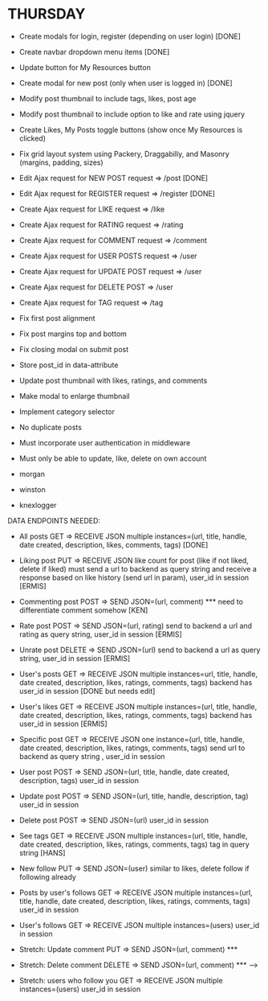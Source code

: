 THURSDAY
===========================================================
* Create modals for login, register (depending on user login) [DONE]
* Create navbar dropdown menu items [DONE]
* Update button for My Resources button
* Create modal for new post (only when user is logged in) [DONE]
* Modify post thumbnail to include tags, likes, post age
* Modify post thumbnail to include option to like and rate using jquery
* Create Likes, My Posts toggle buttons (show once My Resources is clicked)
* Fix grid layout system using Packery, Draggabilly, and Masonry (margins, padding, sizes)

* Edit Ajax request for NEW POST request => /post [DONE]
* Edit Ajax request for REGISTER request => /register [DONE]

* Create Ajax request for LIKE request => /like
* Create Ajax request for RATING request => /rating
* Create Ajax request for COMMENT request => /comment
* Create Ajax request for USER POSTS request => /user
* Create Ajax request for UPDATE POST request => /user
* Create Ajax request for DELETE POST => /user
* Create Ajax request for TAG request => /tag

* Fix first post alignment
* Fix post margins top and bottom
* Fix closing modal on submit post

* Store post_id in data-attribute
* Update post thumbnail with likes, ratings, and comments
* Make modal to enlarge thumbnail
* Implement category selector
* No duplicate posts
* Must incorporate user authentication in middleware
* Must only be able to update, like, delete on own account

* morgan
* winston
* knexlogger

DATA ENDPOINTS NEEDED:

* All posts GET => RECEIVE JSON multiple instances=(url, title, handle, date created, description, likes, comments, tags) [DONE]

* Liking post PUT => RECEIVE JSON like count for post (like if not liked, delete if liked) must send a url to backend as query string and receive a response based on like history (send url in param), user_id in session [ERMIS]

* Commenting post POST => SEND JSON=(url, comment) *** need to differentiate comment somehow [KEN]

* Rate post POST => SEND JSON=(url, rating) send to backend a url and rating as query string, user_id in session [ERMIS]

* Unrate post DELETE => SEND JSON=(url) send to backend a url as query string, user_id in session [ERMIS]

* User's posts GET => RECEIVE JSON multiple instances=url, title, handle, date created, description, likes, ratings, comments, tags) backend has user_id in session [DONE but needs edit]

* User's likes GET => RECEIVE JSON multiple instances=(url, title, handle, date created, description, likes, ratings, comments, tags) backend has user_id in session [ERMIS]

* Specific post GET => RECEIVE JSON one instance=(url, title, handle, date created, description, likes, ratings, comments, tags) send url to backend as query string , user_id in session

* User post POST => SEND JSON=(url, title, handle, date created, description, tags) user_id in session

* Update post POST => SEND JSON=(url, title, handle, description, tag) user_id in session

* Delete post POST => SEND JSON=(url) user_id in session

* See tags GET => RECEIVE JSON multiple instances=(url, title, handle, date created, description, likes, ratings, comments, tags) tag in query string [HANS]

* New follow PUT => SEND JSON=(user) similar to likes, delete follow if following already

* Posts by user's follows GET => RECEIVE JSON multiple instances=(url, title, handle, date created, description, likes, ratings, comments, tags) user_id in session

* User's follows GET => RECEIVE JSON multiple instances=(users) user_id in session

* Stretch: Update comment PUT => SEND JSON=(url, comment) ***

* Stretch: Delete comment DELETE => SEND JSON=(url, comment) *** -->

* Stretch: users who follow you GET => RECEIVE JSON multiple instances=(users) user_id in session
